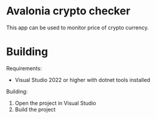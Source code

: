 # Avalonia crypto checker
This app can be used to monitor price of crypto currency.

# Building
Requirements:
  * Visual Studio 2022 or higher with dotnet tools installed

Building:
  1. Open the project in Visual Studio
  2. Build the project